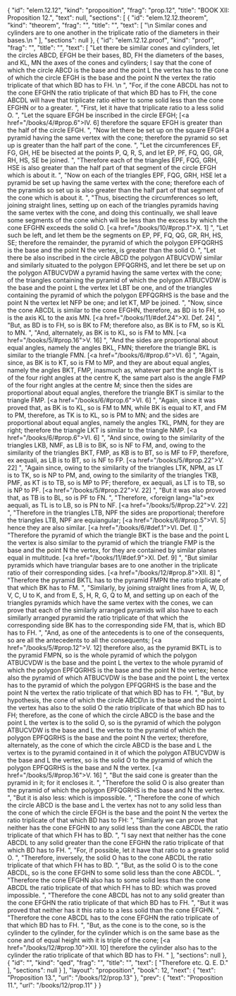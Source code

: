 {
  "id": "elem.12.12",
  "kind": "proposition",
  "frag": "prop.12",
  "title": "BOOK XII: Proposition 12.",
  "text": null,
  "sections": [
    {
      "id": "elem.12.12.theorem",
      "kind": "theorem",
      "frag": "",
      "title": "",
      "text": [
        "\n       Similar cones and cylinders are to one another in the triplicate ratio of the diameters in their bases.\n      "
      ],
      "sections": null
    },
    {
      "id": "elem.12.12.proof",
      "kind": "proof",
      "frag": "",
      "title": "",
      "text": [
        "Let there be similar cones and cylinders, let the circles ABCD, EFGH be their bases, BD, FH the diameters of the bases, and KL, MN the axes of the cones and cylinders; I say that the cone of which the circle ABCD is the base and the point L the vertex has to the cone of which the circle EFGH is the base and the point N the vertex the ratio triplicate of that which BD has to FH. \n      ",
        "For, if the cone ABCDL has not to the cone EFGHN the ratio triplicate of that which BD has to FH, the cone ABCDL will have that triplicate ratio either to some solid less than the cone EFGHN or to a greater. ",
        "First, let it have that triplicate ratio to a less solid O. ",
        "Let the square EFGH be inscribed in the circle EFGH; [<a href=\"/books/4/#prop.6\">IV. 6</a>] therefore the square EFGH is greater than the half of the circle EFGH. ",
        "Now let there be set up on the square EFGH a pyramid having the same vertex with the cone; therefore the pyramid so set up is greater than the half part of the cone. ",
        "Let the circumferences EF, FG, GH, HE be bisected at the points P, Q, R, S, and let EP, PF, FQ, QG, GR, RH, HS, SE be joined. ",
        "Therefore each of the triangles EPF, FQG, GRH, HSE is also greater than the half part of that segment of the circle EFGH which is about it. ",
        "Now on each of the triangles EPF, FQG, GRH, HSE let a pyramid be set up having the same vertex with the cone; therefore each of the pyramids so set up is also greater than the half part of that segment of the cone which is about it. ",
        "Thus, bisecting the circumferences so left, joining straight lines, setting up on each of the triangles pyramids having the same vertex with the cone, and doing this continually, we shall leave some segments of the cone which will be less than the excess by which the cone EFGHN exceeds the solid O. [<a href=\"/books/10/#prop.1\">X. 1</a>] ",
        "Let such be left, and let them be the segments on EP, PF, FQ, QG, GR, RH, HS, SE; therefore the remainder, the pyramid of which the polygon EPFQGRHS is the base and the point N the vertex, is greater than the solid O. ",
        "Let there be also inscribed in the circle ABCD the polygon ATBUCVDW similar and similarly situated to the polygon EPFQGRHS, and let there be set up on the polygon ATBUCVDW a pyramid having the same vertex with the cone; of the triangles containing the pyramid of which the polygon ATBUCVDW is the base and the point L the vertex let LBT be one, and of the triangles containing the pyramid of which the polygon EPFQGRHS is the base and the point N the vertex let NFP be one; and let KT, MP be joined. ",
        "Now, since the cone ABCDL is similar to the cone EFGHN, therefore, as BD is to FH, so is the axis KL to the axis MN. [<a href=\"/books/11/#def.24\">XI. Def. 24</a>] ",
        "But, as BD is to FH, so is BK to FM; therefore also, as BK is to FM, so is KL to MN. ",
        "And, alternately, as BK is to KL, so is FM to MN. [<a href=\"/books/5/#prop.16\">V. 16</a>] ",
        "And the sides are proportional about equal angles, namely the angles BKL, FMN; therefore the triangle BKL is similar to the triangle FMN. [<a href=\"/books/6/#prop.6\">VI. 6</a>] ",
        "Again, since, as BK is to KT, so is FM to MP, and they are about equal angles, namely the angles BKT, FMP, inasmuch as, whatever part the angle BKT is of the four right angles at the centre K, the same part also is the angle FMP of the four right angles at the centre M; since then the sides are proportional about equal angles, therefore the triangle BKT is similar to the triangle FMP. [<a href=\"/books/6/#prop.6\">VI. 6</a>] ",
        "Again, since it was proved that, as BK is to KL, so is FM to MN, while BK is equal to KT, and FM to PM, therefore, as TK is to KL, so is PM to MN; and the sides are proportional about equal angles, namely the angles TKL, PMN, for they are right; therefore the triangle LKT is similar to the triangle NMP. [<a href=\"/books/6/#prop.6\">VI. 6</a>] ",
        "And since, owing to the similarity of the triangles LKB, NMF, as LB is to BK, so is NF to FM, and, owing to the similarity of the triangles BKT, FMP, as KB is to BT, so is MF to FP, therefore, ex aequali, as LB is to BT, so is NF to FP. [<a href=\"/books/5/#prop.22\">V. 22</a>] ",
        "Again since, owing to the similarity of the triangles LTK, NPM, as LT is to TK, so is NP to PM, and, owing to the similarity of the triangles TKB, PMF, as KT is to TB, so is MP to PF; therefore, ex aequali, as LT is to TB, so is NP to PF. [<a href=\"/books/5/#prop.22\">V. 22</a>] ",
        "But it was also proved that, as TB is to BL, so is PF to FN. ",
        "Therefore, <foreign lang=\"la\">ex aequali</foreign>, as TL is to LB, so is PN to NF. [<a href=\"/books/5/#prop.22\">V. 22</a>] ",
        "Therefore in the triangles LTB, NPF the sides are proportional; therefore the triangles LTB, NPF are equiangular; [<a href=\"/books/6/#prop.5\">VI. 5</a>] hence they are also similar. [<a href=\"/books/6/#def.1\">VI. Def. I</a>] ",
        "Therefore the pyramid of which the triangle BKT is the base and the point L the vertex is also similar to the pyramid of which the triangle FMP is the base and the point N the vertex, for they are contained by similar planes equal in multitude. [<a href=\"/books/11/#def.9\">XI. Def. 9</a>] ",
        "But similar pyramids which have triangular bases are to one another in the triplicate ratio of their corresponding sides. [<a href=\"/books/12/#prop.8\">XII. 8</a>] ",
        "Therefore the pyramid BKTL has to the pyramid FMPN the ratio triplicate of that which BK has to FM. ",
        "Similarly, by joining straight lines from A, W, D, V, C, U to K, and from E, S, H, R, G, Q to M, and setting up on each of the triangles pyramids which have the same vertex with the cones, we can prove that each of the similarly arranged pyramids will also have to each similarly arranged pyramid the ratio triplicate of that which the corresponding side BK has to the corresponding side FM, that is, which BD has to FH. ",
        "And, as one of the antecedents is to one of the consequents, so are all the antecedents to all the consequents; [<a href=\"/books/5/#prop.12\">V. 12</a>] therefore also, as the pyramid BKTL is to the pyramid FMPN, so is the whole pyramid of which the polygon ATBUCVDW is the base and the point L the vertex to the whole pyramid of which the polygon EPFQGRHS is the base and the point N the vertex; hence also the pyramid of which ATBUCVDW is the base and the point L the vertex has to the pyramid of which the polygon EPFQGRHS is the base and the point N the vertex the ratio triplicate of that which BD has to FH. ",
        "But, by hypothesis, the cone of which the circle ABCD\n       is the base and the point L the vertex has also to the solid O the ratio triplicate of that which BD has to FH; therefore, as the cone of which the circle ABCD is the base and the point L the vertex is to the solid O, so is the pyramid of which the polygon ATBUCVDW is the base and L the vertex to the pyramid of which the polygon EPFQGRHS is the base and the point N the vertex; therefore, alternately, as the cone of which the circle ABCD is the base and L the vertex is to the pyramid contained in it of which the polygon ATBUCVDW is the base and L the vertex, so is the solid O to the pyramid of which the polygon EPFQGRHS is the base and N the vertex. [<a href=\"/books/5/#prop.16\">V. 16</a>] ",
        "But the said cone is greater than the pyramid in it; for it encloses it. ",
        "Therefore the solid O is also greater than the pyramid of which the polygon EPFQGRHS is the base and N the vertex. ",
        "But it is also less: which is impossible. ",
        "Therefore the cone of which the circle ABCD is the base and L the vertex has not to any solid less than the cone of which the circle EFGH is the base and the point N the vertex the ratio triplicate of that which BD has to FH: ",
        "Similarly we can prove that neither has the cone EFGHN to any solid less than the cone ABCDL the ratio triplicate of that which FH has to BD. ",
        "I say next that neither has the cone ABCDL to any solid greater than the cone EFGHN the ratio triplicate of that which BD has to FH. ",
        "For, if possible, let it have that ratio to a greater solid O. ",
        "Therefore, inversely, the solid O has to the cone ABCDL the ratio triplicate of that which FH has to BD. ",
        "But, as the solid O is to the cone ABCDL, so is the cone EFGHN to some solid less than the cone ABCDL. ",
        "Therefore the cone EFGHN also has to some solid less than the cone ABCDL the ratio triplicate of that which FH has to BD: which was proved impossible. ",
        "Therefore the cone ABCDL has not to any solid greater than the cone EFGHN the ratio triplicate of that which BD has to FH. ",
        "But it was proved that neither has it this ratio to a less solid than the cone EFGHN. ",
        "Therefore the cone ABCDL has to the cone EFGHN the ratio triplicate of that which BD has to FH. ",
        "But, as the cone is to the cone, so is the cylinder to the cylinder, for the cylinder which is on the same base as the cone and of equal height with it is triple of the cone; [<a href=\"/books/12/#prop.10\">XII. 10</a>] therefore the cylinder also has to the cylinder the ratio triplicate of that which BD has to FH. "
      ],
      "sections": null
    },
    {
      "id": "",
      "kind": "qed",
      "frag": "",
      "title": "",
      "text": [
        "Therefore etc. Q. E. D."
      ],
      "sections": null
    }
  ],
  "layout": "proposition",
  "book": 12,
  "next": {
    "text": "Proposition 13.",
    "url": "/books/12/prop.13"
  },
  "prev": {
    "text": "Proposition 11.",
    "url": "/books/12/prop.11"
  }
}

